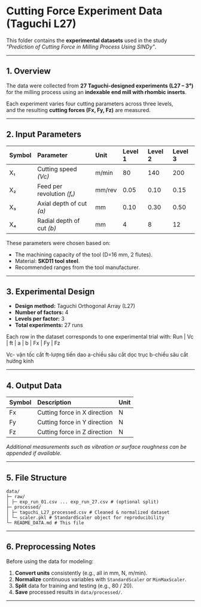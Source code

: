 # Cutting Force Experiment Data (Taguchi L27)

This folder contains the **experimental datasets** used in the study *"Prediction of Cutting Force in Milling Process Using SINDy"*.

---

## 1. Overview

The data were collected from **27 Taguchi-designed experiments (L27 – 3⁴)**  
for the milling process using an **indexable end mill with rhombic inserts**.

Each experiment varies four cutting parameters across three levels,  
and the resulting **cutting forces (Fx, Fy, Fz)** are measured.

---

## 2. Input Parameters

| Symbol | Parameter | Unit | Level 1 | Level 2 | Level 3 |
|:-------|:-----------|:------|:---------|:---------|:---------|
| X₁ | Cutting speed *(Vc)* | m/min | 80 | 140 | 200 |
| X₂ | Feed per revolution *(fₜ)* | mm/rev | 0.05 | 0.10 | 0.15 |
| X₃ | Axial depth of cut *(a)* | mm | 0.10 | 0.30 | 0.50 |
| X₄ | Radial depth of cut *(b)* | mm | 4 | 8 | 12 |

These parameters were chosen based on:
- The machining capacity of the tool (D=16 mm, 2 flutes).
- Material: **SKD11 tool steel**.
- Recommended ranges from the tool manufacturer.

---

## 3. Experimental Design

- **Design method:** Taguchi Orthogonal Array (L27)
- **Number of factors:** 4
- **Levels per factor:** 3
- **Total experiments:** 27 runs

Each row in the dataset corresponds to one experimental trial with: Run | Vc | ft | a | b | Fx | Fy | Fz

Vc- vận tốc cắt
ft-lượng tiến dao
a-chiều sâu cắt dọc trục
b-chiều sâu cắt hướng kính

---

## 4. Output Data

| Symbol | Description | Unit |
|:--------|:-------------|:------|
| Fx | Cutting force in X direction | N |
| Fy | Cutting force in Y direction | N |
| Fz | Cutting force in Z direction | N |

*Additional measurements such as vibration or surface roughness can be appended if available.*

---

## 5. File Structure

```
data/
├─ raw/
│ ├─ exp_run_01.csv ... exp_run_27.csv # (optional split)
├─ processed/
│ ├─ taguchi_L27_processed.csv # Cleaned & normalized dataset
│ └─ scaler.pkl # StandardScaler object for reproducibility
└─ README_DATA.md # This file
```
---

## 6. Preprocessing Notes

Before using the data for modeling:
1. **Convert units** consistently (e.g., all in mm, N, m/min).  
2. **Normalize** continuous variables with `StandardScaler` or `MinMaxScaler`.  
3. **Split** data for training and testing (e.g., 80 / 20).  
4. **Save** processed results in `data/processed/`.

---
